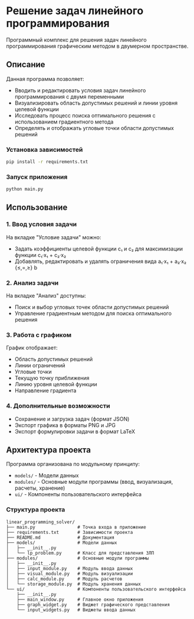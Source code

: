 # Решение задач линейного программирования

Программный комплекс для решения задач линейного программирования графическим методом в двумерном пространстве.

## Описание

Данная программа позволяет:
- Вводить и редактировать условия задач линейного программирования с двумя переменными
- Визуализировать область допустимых решений и линии уровня целевой функции
- Исследовать процесс поиска оптимального решения с использованием градиентного метода
- Определять и отображать угловые точки области допустимых решений

### Установка зависимостей
```bash
pip install -r requirements.txt
```

### Запуск приложения
```bash
python main.py
```

## Использование

### 1. Ввод условия задачи

На вкладке "Условие задачи" можно:
- Задать коэффициенты целевой функции c₁ и c₂ для максимизации функции c₁·x₁ + c₂·x₂
- Добавлять, редактировать и удалять ограничения вида a₁·x₁ + a₂·x₂ {≤,=,≥} b

### 2. Анализ задачи

На вкладке "Анализ" доступны:
- Поиск и выбор угловых точек области допустимых решений
- Управление градиентным методом для поиска оптимального решения

### 3. Работа с графиком

График отображает:
- Область допустимых решений
- Линии ограничений
- Угловые точки
- Текущую точку приближения
- Линию уровня целевой функции
- Направление градиента

### 4. Дополнительные возможности

- Сохранение и загрузка задач (формат JSON)
- Экспорт графика в форматы PNG и JPG
- Экспорт формулировки задачи в формат LaTeX

## Архитектура проекта

Программа организована по модульному принципу:
- `models/` - Модели данных
- `modules/` - Основные модули программы (ввод, визуализация, расчеты, хранение)
- `ui/` - Компоненты пользовательского интерфейса

### Структура проекта

```
linear_programming_solver/
├── main.py                # Точка входа в приложение
├── requirements.txt       # Зависимости проекта
├── README.md              # Документация
├── models/                # Модели данных
│   ├── __init__.py
│   └── lp_problem.py      # Класс для представления ЗЛП
├── modules/               # Основные модули программы
│   ├── __init__.py
│   ├── input_module.py    # Модуль ввода данных
│   ├── visual_module.py   # Модуль визуализации
│   ├── calc_module.py     # Модуль расчетов
│   └── storage_module.py  # Модуль хранения данных
└── ui/                    # Компоненты пользовательского интерфейса
    ├── __init__.py
    ├── main_window.py     # Главное окно приложения
    ├── graph_widget.py    # Виджет графического представления
    └── input_widgets.py   # Виджеты ввода данных
```